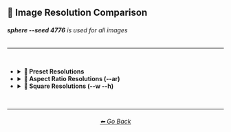 ## 📏 Image Resolution Comparison
###### **sphere --seed 4776** is used for all images

---

<br/>

- <details><summary><b>📏 Preset Resolutions</summary><p><div align="center">

	<table>
		<tr>
			<td width=150 align=center>--wallpaper</td>
			<td align=center><img src="https://github.com/willwulfken/MidJourney-Styles-and-Keywords-Reference/blob/main/Images/Summary%20Images/Image%20Resolution%20Comparison/_sphere_--wallpaper.png?raw=true" width="1920" /><p><code>1920x1024 (hd)</code></p></td>
		</tr>
		<tr>
			<td width=150 align=center>--ll</td>
			<td align=center><img src="https://github.com/willwulfken/MidJourney-Styles-and-Keywords-Reference/blob/main/Images/Summary%20Images/Image%20Resolution%20Comparison/_sphere_--ll.png?raw=true" width="768" /><p><code>768x512 (hd)</code></p></td>
		</tr>
		<tr>
			<td width=150 align=center>--ml</td>
			<td align=center><img src="https://github.com/willwulfken/MidJourney-Styles-and-Keywords-Reference/blob/main/Images/Summary%20Images/Image%20Resolution%20Comparison/_sphere_--ml.png?raw=true" width="448" /><p><code>448x320</code></p></td>
		</tr>
		<tr>
			<td width=150 align=center>--sl</td>
			<td align=center><img src="https://github.com/willwulfken/MidJourney-Styles-and-Keywords-Reference/blob/main/Images/Summary%20Images/Image%20Resolution%20Comparison/_sphere_--sl.png?raw=true" width="320" /><p><code>320x256</code></p></td>
		</tr>
		<tr>
			<td width=150 align=center>--lp</td>
			<td align=center><img src="https://github.com/willwulfken/MidJourney-Styles-and-Keywords-Reference/blob/main/Images/Summary%20Images/Image%20Resolution%20Comparison/_sphere_--lp.png?raw=true" width="512" /><p><code>512x768 (hd)</code></p></td>
		</tr>
		<tr>
			<td width=150 align=center>--mp</td>
			<td align=center><img src="https://github.com/willwulfken/MidJourney-Styles-and-Keywords-Reference/blob/main/Images/Summary%20Images/Image%20Resolution%20Comparison/_sphere_--mp.png?raw=true" width="320" /><p><code>320x448</code></p></td>
		</tr>
		<tr>
			<td width=150 align=center>--sp</td>
			<td align=center><img src="https://github.com/willwulfken/MidJourney-Styles-and-Keywords-Reference/blob/main/Images/Summary%20Images/Image%20Resolution%20Comparison/_sphere_--sp.png?raw=true" width="256" /><p><code>256x320</code></p></td>
		</tr>
	</table>

  </div></p></details>



- <details><summary><b>🔳 Aspect Ratio Resolutions (--ar)</summary><p><div align="center">

	<table>
		<tr align=center valign=middle>
			<th colspan="11">Width Ratio</th>
		</tr>
		<tr align=center valign=middle>
			<th rowspan="10">Height Ratio</th>
			<th></th><th>1</th><th>2</th><th>3</th><th>4</th><th>5</th><th>6</th><th>7</th><th>8</th><th>9</th>
		</tr>
		<tr align=center valign=middle>
			<th>1</th>
			<td><img src="https://github.com/willwulfken/MidJourney-Styles-and-Keywords-Reference/blob/main/Images/Summary%20Images/Image%20Resolution%20Comparison/sphere_ar1-1.png?raw=true" width="256" /><p><code>512x512</code></p></td>
			<td><img src="https://github.com/willwulfken/MidJourney-Styles-and-Keywords-Reference/blob/main/Images/Summary%20Images/Image%20Resolution%20Comparison/sphere_ar2-1.png?raw=true" width="512" /><p><code>1024x512</code></p></td>
			<td></td><td></td><td></td><td></td><td></td><td></td><td></td>
		</tr>
		<tr align=center valign=middle>
			<th>2</th>
			<td><img src="https://github.com/willwulfken/MidJourney-Styles-and-Keywords-Reference/blob/main/Images/Summary%20Images/Image%20Resolution%20Comparison/sphere_ar1-2.png?raw=true" width="256" /><p><code>512x1024</code></p></td>
			<td></td>
			<td><img src="https://github.com/willwulfken/MidJourney-Styles-and-Keywords-Reference/blob/main/Images/Summary%20Images/Image%20Resolution%20Comparison/sphere_ar3-2.png?raw=true" width="384" /><p><code>768x512</code></p></td>
			<td></td>
			<td><img src="https://github.com/willwulfken/MidJourney-Styles-and-Keywords-Reference/blob/main/Images/Summary%20Images/Image%20Resolution%20Comparison/sphere_ar5-2.png?raw=true" width="640" /><p><code>1280x512</code></p></td>
			<td></td><td></td><td></td><td></td>
		</tr>
		<tr align=center valign=middle>
			<th>3</th><td></td>
			<td><img src="https://github.com/willwulfken/MidJourney-Styles-and-Keywords-Reference/blob/main/Images/Summary%20Images/Image%20Resolution%20Comparison/sphere_ar2-3.png?raw=true" width="256" /><p><code>512x768</code></p></td>
			<td></td><td></td><td></td><td></td><td></td><td></td><td></td>
		</tr>
		<tr align=center valign=middle>
			<th>4</th><td></td><td></td><td></td><td></td>
			<td><img src="https://github.com/willwulfken/MidJourney-Styles-and-Keywords-Reference/blob/main/Images/Summary%20Images/Image%20Resolution%20Comparison/sphere_ar5-4.png?raw=true" width="320" /><p><code>640x512</code></p></td>
			<td></td>
			<td><img src="https://github.com/willwulfken/MidJourney-Styles-and-Keywords-Reference/blob/main/Images/Summary%20Images/Image%20Resolution%20Comparison/sphere_ar7-4.png?raw=true" width="448" /><p><code>896x512</code></p></td>
			<td></td>
			<td><img src="https://github.com/willwulfken/MidJourney-Styles-and-Keywords-Reference/blob/main/Images/Summary%20Images/Image%20Resolution%20Comparison/sphere_ar9-4.png?raw=true" width="576" /><p><code>1152x512</code></p></td>
		</tr>
		<tr align=center valign=middle>
			<th>5</th><td></td>
			<td><img src="https://github.com/willwulfken/MidJourney-Styles-and-Keywords-Reference/blob/main/Images/Summary%20Images/Image%20Resolution%20Comparison/sphere_ar2-5.png?raw=true" width="256" /><p><code>512x1280</code></p></td>
			<td></td>
			<td><img src="https://github.com/willwulfken/MidJourney-Styles-and-Keywords-Reference/blob/main/Images/Summary%20Images/Image%20Resolution%20Comparison/sphere_ar4-5.png?raw=true" width="256" /><p><code>512x640</code></p></td>
			<td></td><td></td><td></td><td></td><td></td>
		</tr>
		<tr align=center valign=middle>
			<th>6</th><td></td><td></td><td></td><td></td><td></td><td></td><td></td><td></td><td></td>
		</tr>
		<tr align=center valign=middle>
			<th>7</th><td></td><td></td><td></td>
			<td><img src="https://github.com/willwulfken/MidJourney-Styles-and-Keywords-Reference/blob/main/Images/Summary%20Images/Image%20Resolution%20Comparison/sphere_ar4-7.png?raw=true" width="256" /><p><code>512x896</code></p></td>
			<td></td><td></td><td></td><td></td><td></td>
		</tr>
		<tr align=center valign=middle>
			<th>8</th><td></td><td></td><td></td><td></td><td></td><td></td><td></td><td></td><td></td>
		</tr>
		<tr align=center valign=middle>
			<th>9</th><td></td><td></td><td></td>
			<td><img src="https://github.com/willwulfken/MidJourney-Styles-and-Keywords-Reference/blob/main/Images/Summary%20Images/Image%20Resolution%20Comparison/sphere_ar4-9.png?raw=true" width="256" /><p><code>512x1152</code></p></td>
			<td></td><td></td><td></td><td></td><td></td>
		</tr>
	</table>

  </div></p></details>



- <details><summary><b>📐 Square Resolutions (--w --h)</summary><p><div align="center">

	<table>
		<tr align=center valign=middle>
			<td width="150">64x64</td>
			<td><img src="https://github.com/willwulfken/MidJourney-Styles-and-Keywords-Reference/blob/main/Images/Summary%20Images/Image%20Resolution%20Comparison/sphere_wh64.png?raw=true" width="64" /></td>
		</tr>
		<tr align=center valign=middle>
			<td width="150">128x128</td>
			<td><img src="https://github.com/willwulfken/MidJourney-Styles-and-Keywords-Reference/blob/main/Images/Summary%20Images/Image%20Resolution%20Comparison/sphere_wh128.png?raw=true" width="128" /></td>
		</tr>
		<tr align=center valign=middle>
			<td width="150">192x192</td>
			<td><img src="https://github.com/willwulfken/MidJourney-Styles-and-Keywords-Reference/blob/main/Images/Summary%20Images/Image%20Resolution%20Comparison/sphere_wh192.png?raw=true" width="192" /></td>
		</tr>
		<tr align=center valign=middle>
			<td width="150">256x256</td>
			<td><img src="https://github.com/willwulfken/MidJourney-Styles-and-Keywords-Reference/blob/main/Images/Summary%20Images/Image%20Resolution%20Comparison/sphere_wh256.png?raw=true" width="256" /></td>
		</tr>
		<tr align=center valign=middle>
			<td width="150">320x320</td>
			<td><img src="https://github.com/willwulfken/MidJourney-Styles-and-Keywords-Reference/blob/main/Images/Summary%20Images/Image%20Resolution%20Comparison/sphere_wh320.png?raw=true" width="320" /></td>
		</tr>
		<tr align=center valign=middle>
			<td width="150">384x384</td>
			<td><img src="https://github.com/willwulfken/MidJourney-Styles-and-Keywords-Reference/blob/main/Images/Summary%20Images/Image%20Resolution%20Comparison/sphere_wh384.png?raw=true" width="384" /></td>
		</tr>
		<tr align=center valign=middle>
			<td width="150">512x512 (--hd)</td>
			<td><img src="https://github.com/willwulfken/MidJourney-Styles-and-Keywords-Reference/blob/main/Images/Summary%20Images/Image%20Resolution%20Comparison/sphere_wh512_hd.png?raw=true" width="512" /></td>
		</tr>
		<tr align=center valign=middle>
			<td width="150">640x640 (--hd)</td>
			<td><img src="https://github.com/willwulfken/MidJourney-Styles-and-Keywords-Reference/blob/main/Images/Summary%20Images/Image%20Resolution%20Comparison/sphere_wh640_hd.png?raw=true" width="640" /></td>
		</tr>
		<tr align=center valign=middle>
			<td width="150">768x768 (--hd)</td>
			<td><img src="https://github.com/willwulfken/MidJourney-Styles-and-Keywords-Reference/blob/main/Images/Summary%20Images/Image%20Resolution%20Comparison/sphere_wh768_hd.png?raw=true" width="768" /></td>
		</tr>
		<tr align=center valign=middle>
			<td width="150">896x896 (--hd)</td>
			<td><img src="https://github.com/willwulfken/MidJourney-Styles-and-Keywords-Reference/blob/main/Images/Summary%20Images/Image%20Resolution%20Comparison/sphere_wh896_hd.png?raw=true" width="896" /></td>
		</tr>
		<tr align=center valign=middle>
			<td width="150">1280x1280 (--hd)</td>
			<td><img src="https://github.com/willwulfken/MidJourney-Styles-and-Keywords-Reference/blob/main/Images/Summary%20Images/Image%20Resolution%20Comparison/sphere_wh1280_hd.png?raw=true" width="1280" /></td>
		</tr>
	</table>

  </div></p></details>

<br/>

---
<div align="center">
<h6><a href="https://github.com/willwulfken/MidJourney-Styles-and-Keywords-Reference/blob/main/README.md">⬅ Go Back</a></h6>
</div>